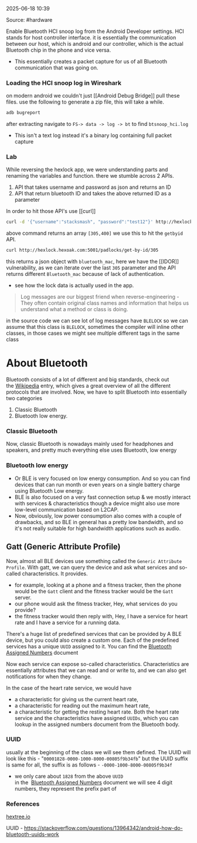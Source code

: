 
2025-06-18 10:39

Source: #hardware 

Enable Bluetooth HCI snoop log from the Android Developer settings. HCI stands for host controller interface. it is essentially the communication between our host, which is android and our controller, which is the actual Bluetooth chip in the phone and vice versa. 
- This essentially creates a packet capture for us of all Bluetooth communication that was going on. 
### Loading the HCI snoop log in Wireshark

on modern android we couldn't just [[Android Debug Bridge]] pull these files.
use the following to generate a zip file, this will take a while.
```powershell 
adb bugreport
``` 
after extracting navigate to `FS-> data -> log -> bt` to find `btsnoop_hci.log`

- This isn't a text log instead it's a binary log containing full packet capture
### Lab

While reversing the hexlock app, we were understanding parts and renaming the variables and function.
there we stumble across 2 APIs.
1. API that takes username and password as json and returns an ID
2. API that return bluetooth ID and takes the above returned ID as a parameter

In order to hit those API's use [[curl]] 
```sh
curl -d '{"username":"stacksmash", "password":"test12"}' http://hexlock.hexoak.com:5001/user/locks -H 'Content-Type: application/json'
```
above command returns an array `[305,400]`
we use this to hit the `getbyid` API.
```sh
curl http://hexlock.hexoak.com:5001/padlocks/get-by-id/305
```
this returns a json object with `bluetooth_mac`, here we have the [[IDOR]] vulnerability, as we can iterate over the last `305` parameter and the API returns different `Bluetooth_mac` because of lack of authentication.

- see how the lock data is actually used in the app.

> Log messages are our biggest friend when reverse-engineering - They often contain original class names and information that helps us understand what a method or class is doing.

in the source code we can see lot of log messages have `BLELOCK` so we can assume that this class is `BLELOCK`, sometimes the compiler will inline other classes, in those cases we might see multiple different tags in the same class

# About Bluetooth

Bluetooth consists of a lot of different and big standards, check out the [Wikipedia](https://en.wikipedia.org/wiki/Bluetooth) entry, which gives a great overview of all the different protocols that are involved. Now, we have to split Bluetooth into essentially two categories
1. Classic Bluetooth 
2. Bluetooth low energy.
### Classic Bluetooth

Now, classic Bluetooth is nowadays mainly used for headphones and speakers, and pretty much everything else uses Bluetooth, low energy
### Bluetooth low energy

- Or BLE is very focused on low energy consumption. And so you can find devices that can run month or even years on a single battery charge using Bluetooth Low energy.
- BLE is also focused on a very fast connection setup & we mostly interact with services & characteristics though a device might also use more low-level communication based on L2CAP.
- Now, obviously, low power consumption also comes with a couple of drawbacks, and so BLE in general has a pretty low bandwidth, and so it's not really suitable for high bandwidth applications such as audio.
## Gatt (Generic Attribute Profile)

Now, almost all BLE devices use something called the `Generic Attribute Profile`. With gatt, we can query the device and ask what services and so-called characteristics. It provides. 
- for example, looking at a phone and a fitness tracker, then the phone would be the `Gatt` client and the fitness tracker would be the `Gatt` server. 
- our phone would ask the fitness tracker, Hey, what services do you provide?
- the fitness tracker would then reply with, Hey, I have a service for heart rate and I have a service for a running data.

There's a huge list of predefined services that can be provided by A BLE device, but you could also create a custom one. Each of the predefined services has a unique `UUID` assigned to it. You can find the [Bluetooth Assigned Numbers](https://www.bluetooth.com/specifications/assigned-numbers/) document

Now each service can expose so-called characteristics. Characteristics are essentially attributes that we can read and or write to, and we can also get notifications for when they change. 

In the case of the heart rate service, we would have 
- a characteristic for giving us the current heart rate,
- a characteristic for reading out the maximum heart rate,
- a characteristic for getting the resting heart rate. 
Both the heart rate service and the characteristics have assigned `UUIDs`, which you can lookup in the assigned numbers document from the Bluetooth body.
 
### UUID

usually at the beginning of the class we will see them defined.
The UUID will look like this - "`00001828-0000-1000-8000-00805f9b34fb`"
but the UUID suffix is same for all, the suffix is as follows -  `-0000-1000-8000-00805f9b34f`
- we only care about `1828` from the above `UUID`  
in the  [Bluetooth Assigned Numbers](https://www.bluetooth.com/specifications/assigned-numbers/) document we will see 4 digit numbers, they represent the prefix part of 


### References
[hextree.io](https://app.hextree.io/courses/android-bluetooth-reversing/bluetooth-basics)

UUID - https://stackoverflow.com/questions/13964342/android-how-do-bluetooth-uuids-work
